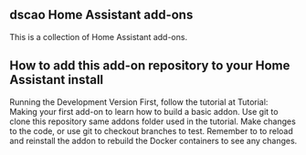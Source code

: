 ## dscao Home Assistant add-ons
This is a collection of Home Assistant add-ons.

## How to add this add-on repository to your Home Assistant install
Running the Development Version
First, follow the tutorial at Tutorial: Making your first add-on to learn how to build a basic addon.
Use git to clone this repository same addons folder used in the tutorial.
Make changes to the code, or use git to checkout branches to test.
Remember to to reload and reinstall the addon to rebuild the Docker containers to see any changes.
